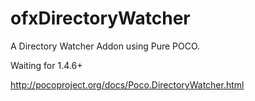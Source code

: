 ofxDirectoryWatcher
===================

A Directory Watcher Addon using Pure POCO.


Waiting for 1.4.6+

http://pocoproject.org/docs/Poco.DirectoryWatcher.html
